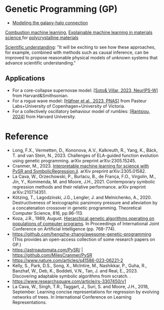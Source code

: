 # Genetic Programming (GP)

* [Modeling the galaxy-halo connection](https://arxiv.org/abs/2111.02422v2)

[Combustion machine learning](https://www.sciencedirect.com/science/article/pii/S0360128522000193), [Explainable machine learning in materials science
](https://www.nature.com/articles/s41524-022-00884-7) for [polycrystalline materials](https://www.nature.com/articles/s41524-018-0094-7)

[Scientific understanding](https://www.nature.com/articles/s42254-022-00518-3): "It will be exciting to see how these approaches, for example, combined with methods such as causal inference, can be improved to propose reasonable physical models of unknown systems that advance scientific understanding."

## Applications

* For a core-collapse supernovae model: [[Soto& Villar, 2023, NeurIPS-W]](https://openreview.net/forum?id=WhZrevX2ce) from Harvard&Smithsonian.
* For a rogue wave model: [[Häfner et al., 2023, PNAS]](https://www.pnas.org/doi/10.1073/pnas.2306275120) from Pasteur Labs+University of Copenhagen+University of Victoria.
* For a collectively oscillatory behaviour model of rumbles: [[Rantsiou, 2024]](https://www.biorxiv.org/content/10.1101/2024.03.10.584305v1.full.pdf) from Harvard University.

# Reference

* Long, F.X., Vermetten, D., Kononova, A.V., Kalkreuth, R., Yang, K., Bäck, T. and van Stein, N., 2023. Challenges of ELA-guided function evolution using genetic programming. arXiv preprint arXiv:2305.15245.
* Cranmer, M., 2023. [Interpretable machine learning for science with PySR and SymbolicRegression.jl](https://arxiv.org/abs/2305.01582). arXiv preprint arXiv:2305.01582.
* La Cava, W., Orzechowski, P., Burlacu, B., de França, F.O., Virgolin, M., Jin, Y., Kommenda, M. and Moore, J.H., 2021. Contemporary symbolic regression methods and their relative performance. arXiv preprint arXiv:2107.14351.
* Kötzing, T., Lagodzinski, J.G., Lengler, J. and Melnichenko, A., 2020. Destructiveness of lexicographic parsimony pressure and alleviation by a concatenation crossover in genetic programming. Theoretical Computer Science, 816, pp.96-113.
* Koza, J.R., 1989, August. [Hierarchical genetic algorithms operating on populations of computer programs](https://www.genetic-programming.com/jkpdf/ijcai1989.pdf). In Proceedings of International Joint Conference on Artificial Intelligence (pp. 768-774).
* https://github.com/hengzhe-zhang/awesome-genetic-programming (This provides an open-access collection of some research papers on GP.)
* https://astroautomata.com/PySR/ | https://github.com/MilesCranmer/PySR
* https://www.nature.com/articles/s41586-023-06221-2
* Kelly, S., Park, D.S., Song, X., McIntire, M., Nashikkar, P., Guha, R., Banzhaf, W., Deb, K., Boddeti, V.N., Tan, J. and Real, E., 2023. Discovering adaptable symbolic algorithms from scratch. .
* https://www.researchsquare.com/article/rs-3307450/v1
* La Cava, W., Singh, T.R., Taggart, J., Suri, S. and Moore, J.H., 2018, September. Learning concise representations for regression by evolving networks of trees. In International Conference on Learning Representations.
